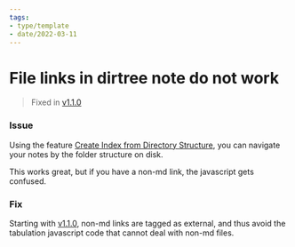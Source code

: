 ```yaml
---
tags:
- type/template
- date/2022-03-11
---
```

   
# File links in dirtree note do not work   
> Fixed in [v1.1.0](../Changelog/v1.1.0.md)   
   
### Issue   
Using the feature [Create Index from Directory Structure](../Configurations/Create%20Index%20from%20Directory%20Structure.md), you can navigate your notes by the folder structure on disk.    
   
This works great, but if you have a non-md link, the javascript gets confused.   
   
### Fix   
Starting with [v1.1.0](../Changelog/v1.1.0.md), non-md links are tagged as external, and thus avoid the tabulation javascript code that cannot deal with non-md files.